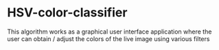 # HSV-color-classifier
This algorithm works as  a graphical user interface application  where the user can obtain / adjust the colors of the live image using various filters
